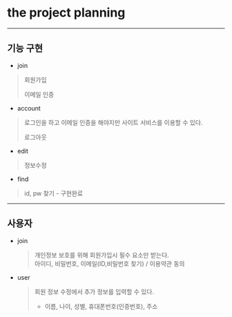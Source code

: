 # the project planning

---





## 기능 구현

- join

> 회원가입
>
> 이메일 인증

- account

> 로그인을 하고 이메일 인증을 해야지만 사이트 서비스를 이용할 수 있다.
>
> 로그아웃

- edit

> 정보수정

- find

> id, pw 찾기  - 구현완료 

---

## 사용자

- join

  > 개인정보 보호를 위해 회원가입시 필수 요소만 받는다.  
  > 아이디, 비밀번호, 이메일(ID,비밀번호 찾기) / 이용약관 동의

- user

  > 회원 정보 수정에서 추가 정보를 입력할 수 있다.
  >
  > - 이름, 나이, 성별, 휴대폰번호(인증번호), 주소

